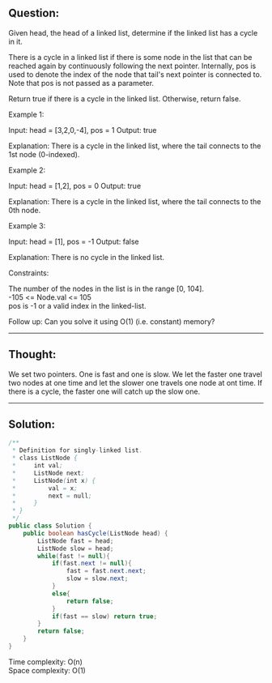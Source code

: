 ## Question:

Given head, the head of a linked list, determine if the linked list has a cycle in it.

There is a cycle in a linked list if there is some node in the list that can be reached again by continuously following the next pointer. Internally, pos is used to denote the index of the node that tail's next pointer is connected to. Note that pos is not passed as a parameter.

Return true if there is a cycle in the linked list. Otherwise, return false.

Example 1:

Input: head = [3,2,0,-4], pos = 1
Output: true  

Explanation: There is a cycle in the linked list, where the tail connects to the 1st node (0-indexed).

Example 2:

Input: head = [1,2], pos = 0
Output: true

Explanation: There is a cycle in the linked list, where the tail connects to the 0th node.

Example 3:

Input: head = [1], pos = -1
Output: false

Explanation: There is no cycle in the linked list.
 
Constraints:

The number of the nodes in the list is in the range [0, 104].  
-105 <= Node.val <= 105  
pos is -1 or a valid index in the linked-list.

Follow up: Can you solve it using O(1) (i.e. constant) memory?

---
## Thought:
We set two pointers. One is fast and one is slow. We let the faster one travel two nodes at one time and let the slower one travels
one node at ont time. If there is a cycle, the faster one will catch up the slow one. 

---
## Solution:
```Java
/**
 * Definition for singly-linked list.
 * class ListNode {
 *     int val;
 *     ListNode next;
 *     ListNode(int x) {
 *         val = x;
 *         next = null;
 *     }
 * }
 */
public class Solution {
    public boolean hasCycle(ListNode head) {
        ListNode fast = head;
        ListNode slow = head;
        while(fast != null){
            if(fast.next != null){
                fast = fast.next.next;
                slow = slow.next;
            }
            else{
                return false;
            }
            if(fast == slow) return true;
        }
        return false;
    }
}
```
Time complexity: O(n)  
Space complexity: O(1)

